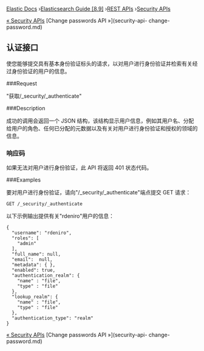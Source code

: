

[Elastic Docs](/guide/) ›[Elasticsearch Guide [8.9]](index.md) ›[REST
APIs](rest-apis.md) ›[Security APIs](security-api.md)

[« Security APIs](security-api.md) [Change passwords API »](security-api-
change-password.md)

## 认证接口

使您能够提交具有基本身份验证标头的请求，以对用户进行身份验证并检索有关经过身份验证的用户的信息。

###Request

"获取/_security/_authenticate"

###Description

成功的调用会返回一个 JSON 结构，该结构显示用户信息，例如其用户名、分配给用户的角色、任何已分配的元数据以及有关对用户进行身份验证和授权的领域的信息。

### 响应码

如果无法对用户进行身份验证，此 API 将返回 401 状态代码。

###Examples

要对用户进行身份验证，请向"/_security/_authenticate"端点提交 GET 请求：

    
    
    GET /_security/_authenticate

以下示例输出提供有关"rdeniro"用户的信息：

    
    
    {
      "username": "rdeniro",
      "roles": [
        "admin"
      ],
      "full_name": null,
      "email":  null,
      "metadata": { },
      "enabled": true,
      "authentication_realm": {
        "name" : "file",
        "type" : "file"
      },
      "lookup_realm": {
        "name" : "file",
        "type" : "file"
      },
      "authentication_type": "realm"
    }

[« Security APIs](security-api.md) [Change passwords API »](security-api-
change-password.md)
